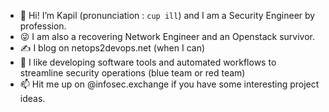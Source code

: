 - 👋 Hi! I’m Kapil (pronunciation : `cup ill`) and I am a Security Engineer by profession. 
- 😜 I am also a recovering Network Engineer and an Openstack survivor.
- ✍️ I blog on netops2devops.net (when I can)
- 👀 I like developing software tools and automated workflows to streamline security operations (blue team or red team)
- 📫 Hit me up on @infosec.exchange if you have some interesting project ideas. 

<!---
netops2devops/netops2devops is a ✨ special ✨ repository because its `README.md` (this file) appears on your GitHub profile.
You can click the Preview link to take a look at your changes.
--->
